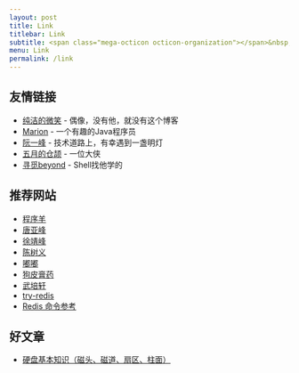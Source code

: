 ```yaml
---
layout: post
title: Link
titlebar: Link
subtitle: <span class="mega-octicon octicon-organization"></span>&nbsp;&nbsp; Resource link
menu: Link
permalink: /link
---
```


## 友情链接

- [纯洁的微笑](http://www.ityouknow.com/) - 偶像，没有他，就没有这个博客
- [Marion](https://www.majingjing.cn/)   - 一个有趣的Java程序员
- [阮一峰](http://www.ruanyifeng.com/blog/) - 技术道路上，有幸遇到一盏明灯
- [五月的仓颉](https://www.cnblogs.com/xrq730/) - 一位大侠
- [寻觅beyond](https://www.cnblogs.com/-beyond/category/961475.html) - Shell找他学的

## 推荐网站

- [程序羊](https://www.codesheep.cn) 
- [唐亚峰](https://blog.battcn.com/) 
- [徐靖峰](https://www.cnkirito.moe/archives/)
- [陈树义](https://www.cnblogs.com/chanshuyi/)
- [嘟嘟](http://tengj.top/)
- [狗皮膏药](https://plushunter.github.io/)
- [武培轩](https://www.cnblogs.com/wupeixuan/)
- [try-redis](http://try.redis.io/)
- [Redis 命令参考](http://doc.redisfans.com/)

## 好文章
- [硬盘基本知识（磁头、磁道、扇区、柱面）](https://www.cnblogs.com/jswang/p/9071847.html)


<!-- ## 个人链接

- [yaoyichen](http://www.yaoyichen.cn/)  - 个人独立博客
- [github](https://github.com/yycer) -  我分享代码的地方
- [知乎](https://www.zhihu.com/people/yao-yi-chen-28-63) - 个人知乎地址，回答一些问题
- [博客园](https://www.cnblogs.com/ityouknow/) - 博客园推荐博客，排名前十五
- [CSDN](http://blog.csdn.net/ityouknow)  - 博客专家，同步公号内容
- [51CTO](http://blog.51cto.com/ityouknow) - 51CTO 推荐博客，排名前十 -->


